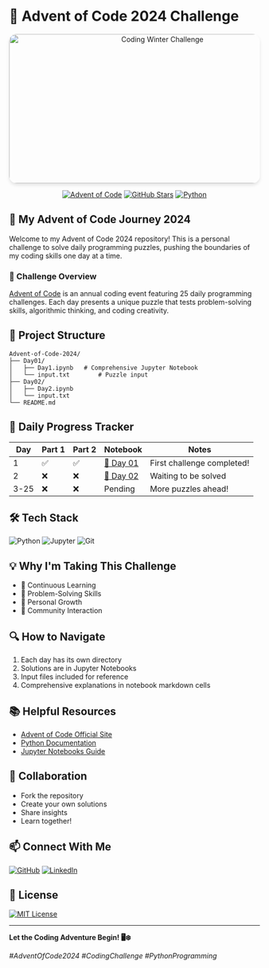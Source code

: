 # 🎄 Advent of Code 2024 Challenge

<div align="center">
  <img src="https://images.unsplash.com/photo-1607434472257-5d2615dd2c1d?q=80&w=1000&auto=format&fit=crop&ixlib=rb-4.0.3&ixid=M3wxMjA3fDB8MHxwaG90by1wYWdlfHx8fGVufDB8fHx8fA%3D%3D" alt="Coding Winter Challenge" width="600" style="max-width: 100%; height: 300px; object-fit: cover; border-radius: 15px; box-shadow: 0 4px 6px rgba(0,0,0,0.1);">

  [![Advent of Code](https://img.shields.io/badge/Advent%20of%20Code-2024-brightgreen?style=for-the-badge&logo=snowflake&logoColor=white)](https://adventofcode.com/)
  [![GitHub Stars](https://img.shields.io/github/stars/yourusername/Advent-of-Code-2024?style=for-the-badge&logo=github&color=yellow)](#)
  [![Python](https://img.shields.io/badge/Python-3.9+-blue?style=for-the-badge&logo=python&logoColor=white)](#)
</div>

## 🚀 My Advent of Code Journey 2024

Welcome to my Advent of Code 2024 repository! This is a personal challenge to solve daily programming puzzles, pushing the boundaries of my coding skills one day at a time.

### 🎯 Challenge Overview

[Advent of Code](https://adventofcode.com/) is an annual coding event featuring 25 daily programming challenges. Each day presents a unique puzzle that tests problem-solving skills, algorithmic thinking, and coding creativity.

## 📂 Project Structure

```
Advent-of-Code-2024/
├── Day01/
│   ├── Day1.ipynb   # Comprehensive Jupyter Notebook
│   └── input.txt        # Puzzle input
├── Day02/
│   ├── Day2.ipynb
│   └── input.txt
└── README.md
```

## 🧊 Daily Progress Tracker

| Day | Part 1 | Part 2 | Notebook | Notes |
|-----|--------|--------|----------|-------|
| 1   | ✅ | ✅ | [📓 Day 01](Day01/) | First challenge completed! |
| 2   | ❌ | ❌ | [📓 Day 02](Day02/) | Waiting to be solved |
| 3-25 | ❌ | ❌ | Pending | More puzzles ahead! |

## 🛠 Tech Stack

![Python](https://img.shields.io/badge/-Python-3776AB?style=flat-square&logo=python&logoColor=white)
![Jupyter](https://img.shields.io/badge/-Jupyter-F37626?style=flat-square&logo=jupyter&logoColor=white)
![Git](https://img.shields.io/badge/-Git-F05032?style=flat-square&logo=git&logoColor=white)

## 💡 Why I'm Taking This Challenge

- 🚀 Continuous Learning
- 🧠 Problem-Solving Skills
- 🌟 Personal Growth
- 🤝 Community Interaction

## 🔍 How to Navigate

1. Each day has its own directory
2. Solutions are in Jupyter Notebooks
3. Input files included for reference
4. Comprehensive explanations in notebook markdown cells

## 📚 Helpful Resources

- [Advent of Code Official Site](https://adventofcode.com/)
- [Python Documentation](https://docs.python.org/)
- [Jupyter Notebooks Guide](https://jupyter.org/documentation)

## 🤝 Collaboration

- Fork the repository
- Create your own solutions
- Share insights
- Learn together!

## 📫 Connect With Me

[![GitHub](https://img.shields.io/badge/GitHub-Profile-black?style=flat-square&logo=github)](https://github.com/bilal77511)
[![LinkedIn](https://img.shields.io/badge/LinkedIn-Connect-blue?style=flat-square&logo=linkedin)](https://www.linkedin.com/in/muhammad-bilal-a75782280/)

## 📜 License

[![MIT License](https://img.shields.io/badge/License-MIT-green.svg?style=flat-square)](LICENSE)

---

**Let the Coding Adventure Begin! 🖥️❄️**

*#AdventOfCode2024 #CodingChallenge #PythonProgramming*
